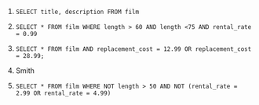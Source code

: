 1. `
   SELECT title, description FROM film
   `

2. `
   SELECT * FROM film
   WHERE length > 60 AND length <75 AND rental_rate = 0.99 
   `

3. `
   SELECT * FROM film
   AND replacement_cost = 12.99 OR replacement_cost = 28.99;
   `

4. Smith

5. `
   SELECT * FROM film
   WHERE NOT length > 50 AND NOT (rental_rate = 2.99 OR rental_rate = 4.99)
   `